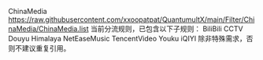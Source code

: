 ChinaMedia
https://raw.githubusercontent.com/xxoopatpat/QuantumultX/main/Filter/ChinaMedia/ChinaMedia.list
当前分流规则，已包含以下子规则：
BiliBili
CCTV
Douyu
Himalaya
NetEaseMusic
TencentVideo
Youku
iQIYI
除非特殊需求，否则不建议重复引用。
